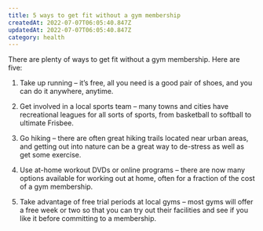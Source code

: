 ```yaml
---
title: 5 ways to get fit without a gym membership
createdAt: 2022-07-07T06:05:40.847Z
updatedAt: 2022-07-07T06:05:40.847Z
category: health
---
```


There are plenty of ways to get fit without a gym membership. Here are five:

1. Take up running – it’s free, all you need is a good pair of shoes, and you can do it anywhere, anytime.

2. Get involved in a local sports team – many towns and cities have recreational leagues for all sorts of sports, from basketball to softball to ultimate Frisbee.

3. Go hiking – there are often great hiking trails located near urban areas, and getting out into nature can be a great way to de-stress as well as get some exercise.

4. Use at-home workout DVDs or online programs – there are now many options available for working out at home, often for a fraction of the cost of a gym membership.

5. Take advantage of free trial periods at local gyms – most gyms will offer a free week or two so that you can try out their facilities and see if you like it before committing to a membership.
